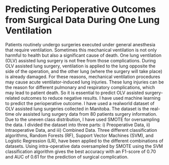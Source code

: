 # Predicting Perioperative Outcomes from Surgical Data During One Lung Ventilation

Patients routinely undergo surgeries executed under general anesthesia that require ventilation. Sometimes this mechanical ventilation is not only harmful to health but also a significant cause of death. One lung ventilation (OLV) assisted lung surgery is not free from those complications. During OLV assisted lung surgery, ventilation is applied to the lung opposite the side of the operation, and the other lung (where the surgery will take place) is already damaged. For these reasons, mechanical ventilation procedures may cause acute ventilator-induced lung injuries. These lung injuries can be the reason for different pulmonary and respiratory complications, which may lead to patient death. So it is essential to predict OLV assisted surgery-related outcomes to reduce negative results. I have used machine learning to predict the perioperative outcome. I have used a realworld dataset of OLV assisted lung surgeries collected in Manitoba. The dataset is the real-time olv assisted lung surgery data from 80 patients surgery information.
Due to the uneven class distribution, I have used SMOTE for oversampling the data. I divided the dataset into three parts: i) Preoperative Data, ii) Intraoperative Data, and iii) Combined Data. Three different classification algorithms, Random Forests (RF), Support Vector Machines (SVM), and Logistic Regression (LR), have been applied to the different combinations of datasets. Using intra-operative data oversampled by SMOTE using the SVM classification algorithm gives the best accuracy with an F1-score of 0.70 and AUC of 0.61 for the prediction of surgical complication.

